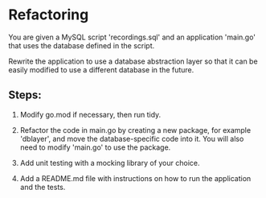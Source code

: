 # Refactoring

You are given a MySQL script 'recordings.sql' and an application 'main.go' that uses the database defined in the script.

Rewrite the application to use a database abstraction layer so that it can be easily modified to use a different database in the future.

## Steps:

1) Modify go.mod if necessary, then run tidy.

2) Refactor the code in main.go by creating a new package, for example 'dblayer', and move the database-specific code into it. You will also need to modify 'main.go' to use the package.

3) Add unit testing with a mocking library of your choice.

4) Add a README.md file with instructions on how to run the application and the tests.
